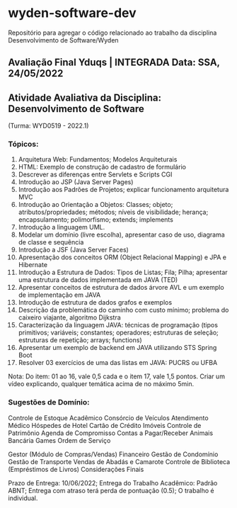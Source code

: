 # wyden-software-dev
Repositório para agregar o código relacionado ao trabalho da disciplina Desenvolvimento de Software/Wyden





## Avaliação Final         Yduqs | INTEGRADA                   Data: SSA, 24/05/2022

## Atividade Avaliativa da Disciplina: Desenvolvimento de Software

(Turma: WYD0519 - 2022.1)

### Tópicos:

1. Arquitetura Web: Fundamentos; Modelos Arquiteturais
2. HTML: Exemplo de construção de cadastro de formulário
3. Descrever as diferenças entre Servlets e Scripts CGI
4. Introdução ao JSP (Java Server Pages)
5. Introdução aos Padrões de Projetos; explicar funcionamento arquitetura MVC
6. Introdução ao Orientação a Objetos: Classes; objeto; atributos/propriedades; métodos; níveis de visibilidade; herança; encapsulamento; polimorfismo; extends; implements
7. Introdução a linguagem UML.
8. Modelar um domínio (livre escolha), apresentar caso de uso, diagrama de classe e sequência
9. Introdução a JSF (Java Server Faces)
10. Apresentação dos conceitos ORM (Object Relacional Mapping) e JPA e Hibernate
11. Introdução a Estrutura de Dados: Tipos de Listas; Fila; Pilha; apresentar uma estrutura de dados implementada em JAVA (TED)
12. Apresentar conceitos de estrutura de dados árvore AVL e um exemplo de implementação em JAVA
13. Introdução de estrutura de dados grafos e exemplos
14. Descrição da problemática do caminho com custo mínimo; problema do caixeiro viajante, algoritmo Dijkstra
15. Caracterização da linguagem JAVA: técnicas de programação (tipos primitivos; variáveis; constantes; operadores; estruturas de seleção; estruturas de repetição; arrays; functions)
16. Apresentar um exemplo de backend em JAVA utilizando STS Spring Boot
17. Resolver 03 exercícios de uma das listas em JAVA: PUCRS ou UFBA

Nota: Do item: 01 ao 16, vale 0,5 cada e o item 17, vale 1,5 pontos. Criar um vídeo explicando, qualquer temática acima de no máximo 5min.

### Sugestões de Domínio:

Controle de Estoque
Acadêmico
Consórcio de Veículos
Atendimento Médico
Hóspedes de Hotel
Cartão de Crédito
Imóveis
Controle de Patrimônio
Agenda de Compromisso
Contas a Pagar/Receber
Animais
Bancária
Games
Ordem de Serviço

Gestor (Módulo de Compras/Vendas)
Financeiro
Gestão de Condomínio
Gestão de Transporte
Vendas de Abadás e Camarote
Controle de Biblioteca (Empréstimos de Livros)
Considerações Finais

Prazo de Entrega: 10/06/2022; Entrega do Trabalho Acadêmico: Padrão ABNT;
Entrega com atraso terá perda de pontuação (0.5); O trabalho é individual.
